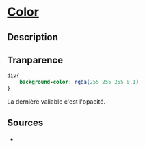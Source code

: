 # [Color](readme.md)

## Description

## Tranparence

```css
div{
    background-color: rgba(255 255 255 0.1)
}
```

La dernière valiable c'est l'opacité.

## Sources

* []()